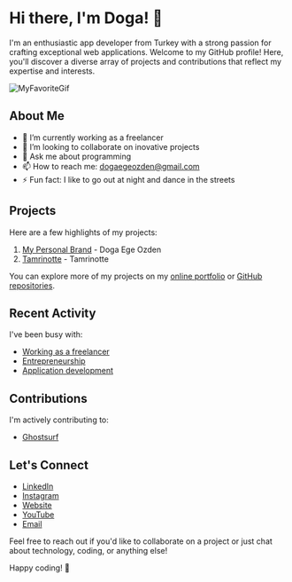 # Hi there, I'm Doga! 👋

I'm an enthusiastic app developer from Turkey with a strong passion for crafting exceptional web applications. Welcome to my GitHub profile! Here, you'll discover a diverse array of projects and contributions that reflect my expertise and interests.

![MyFavoriteGif](https://media0.giphy.com/media/Dee2WU1pMHhRYoSB00/giphy.gif?cid=790b76115949ae8b411016245525440192edb105a7293e60&rid=giphy.gif&ct=g)

## About Me

- 🔭 I’m currently working as a freelancer
- 👯 I’m looking to collaborate on inovative projects
- 💬 Ask me about programming
- 📫 How to reach me: dogaegeozden@gmail.com
- ⚡ Fun fact: I like to go out at night and dance in the streets

## Projects

Here are a few highlights of my projects:

1. [My Personal Brand](https://www.dogaegeozden.com/) - Doga Ege Ozden
2. [Tamrinotte](https://tamrinotte.com) - Tamrinotte

You can explore more of my projects on my [online portfolio](https://www.dogaegeozden.com/projects/) or [GitHub repositories](https://github.com/dogaegeozden?tab=repositories).

## Recent Activity

I've been busy with:

- [Working as a freelancer](https://www.dogaegeozden.com/services/)
- [Entrepreneurship](https://tamrinotte.com)
- [Application development](https://github.com/dogaegeozden)

## Contributions

I'm actively contributing to:

- [Ghostsurf](https://github.com/tamrinotte/ghostsurf)

## Let's Connect

- [LinkedIn](https://www.linkedin.com/in/doga-ege-ozden-a78194193/)
- [Instagram](https://www.instagram.com/dogaegeozden)
- [Website](https://www.dogaegeozden.com/register/)
- [YouTube](https://www.youtube.com/@dogaegeozden9213/videos)
- [Email](mailto:dogaegeozden@gmail.com)

Feel free to reach out if you'd like to collaborate on a project or just chat about technology, coding, or anything else!

Happy coding! 🚀
